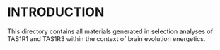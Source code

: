# INTRODUCTION
This directory contains all materials generated in selection analyses of TAS1R1 and TAS1R3 within the context of brain evolution energetics. 